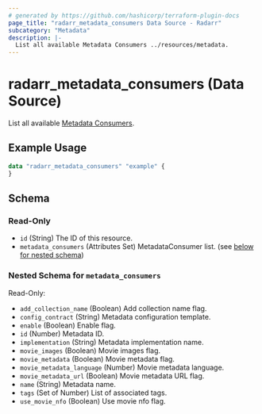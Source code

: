 ```yaml
---
# generated by https://github.com/hashicorp/terraform-plugin-docs
page_title: "radarr_metadata_consumers Data Source - Radarr"
subcategory: "Metadata"
description: |-
  List all available Metadata Consumers ../resources/metadata.
---
```


# radarr_metadata_consumers (Data Source)

<!-- subcategory:Metadata -->
List all available [Metadata Consumers](../resources/metadata).

## Example Usage

```terraform
data "radarr_metadata_consumers" "example" {
}
```

<!-- schema generated by tfplugindocs -->
## Schema

### Read-Only

- `id` (String) The ID of this resource.
- `metadata_consumers` (Attributes Set) MetadataConsumer list. (see [below for nested schema](#nestedatt--metadata_consumers))

<a id="nestedatt--metadata_consumers"></a>
### Nested Schema for `metadata_consumers`

Read-Only:

- `add_collection_name` (Boolean) Add collection name flag.
- `config_contract` (String) Metadata configuration template.
- `enable` (Boolean) Enable flag.
- `id` (Number) Metadata ID.
- `implementation` (String) Metadata implementation name.
- `movie_images` (Boolean) Movie images flag.
- `movie_metadata` (Boolean) Movie metadata flag.
- `movie_metadata_language` (Number) Movie metadata language.
- `movie_metadata_url` (Boolean) Movie metadata URL flag.
- `name` (String) Metadata name.
- `tags` (Set of Number) List of associated tags.
- `use_movie_nfo` (Boolean) Use movie nfo flag.
